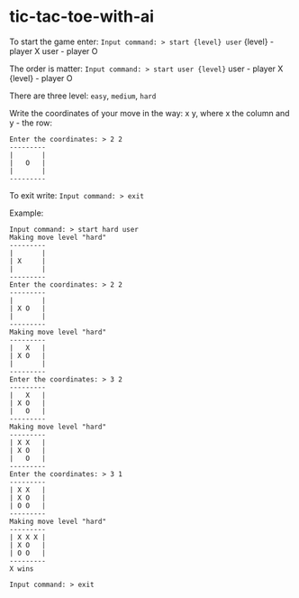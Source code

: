 # tic-tac-toe-with-ai

To start the game enter: 
`Input command: > start {level} user`
{level} - player X
user - player O

The order is matter:
`Input command: > start user {level}`
user - player X
{level} - player O

There are three level: `easy`, `medium`, `hard`

Write the coordinates of your move in the way: x y, where x the column and y - the row:
```
Enter the coordinates: > 2 2
---------
|       |
|   O   |
|       |
---------
```

To exit write:
`Input command: > exit`

Example:
```
Input command: > start hard user
Making move level "hard"
---------
|       |
| X     |
|       |
---------
Enter the coordinates: > 2 2
---------
|       |
| X O   |
|       |
---------
Making move level "hard"
---------
|   X   |
| X O   |
|       |
---------
Enter the coordinates: > 3 2
---------
|   X   |
| X O   |
|   O   |
---------
Making move level "hard"
---------
| X X   |
| X O   |
|   O   |
---------
Enter the coordinates: > 3 1
---------
| X X   |
| X O   |
| O O   |
---------
Making move level "hard"
---------
| X X X |
| X O   |
| O O   |
---------
X wins

Input command: > exit
```
